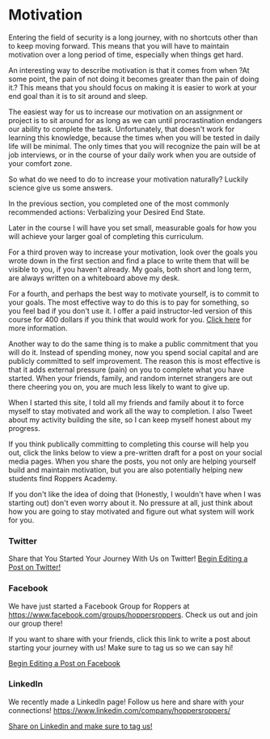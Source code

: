 # Motivation
Entering the field of security is a long journey, with no shortcuts other than to keep moving forward. This means that you will have to maintain motivation over a long period of time, especially when things get hard.

An interesting way to describe motivation is that it comes from when ?At some point, the pain of not doing it becomes greater than the pain of doing it.? This means that you should focus on making it is easier to work at your end goal than it is to sit around and sleep.

The easiest way for us to increase our motivation on an assignment or project is to sit around for as long as we can until procrastination endangers our ability to complete the task. Unfortunately, that doesn't work for learning this knowledge, because the times when you will be tested in daily life will be minimal. The only times that you will recognize the pain will be at job interviews, or in the course of your daily work when you are outside of your comfort zone.

So what do we need to do to increase your motivation naturally? Luckily science give us some answers.

In the previous section, you completed one of the most commonly recommended actions: Verbalizing your Desired End State.

Later in the course I will have you set small, measurable goals for how you will achieve your larger goal of completing this curriculum.

For a third proven way to increase your motivation, look over the goals you wrote down in the first section and find a place to write them that will be visible to you, if you haven't already. My goals, both short and long term, are always written on a whiteboard above my desk.

For a fourth, and perhaps the best way to motivate yourself, is to commit to your goals. The most effective way to do this is to pay for something, so you feel bad if you don't use it. I offer a paid instructor-led version of this course for 400 dollars if you think that would work for you. [Click here](https://academy.hoppersroppers.org/course/view.php?id=12) for more information.

Another way to do the same thing is to make a public commitment that you will do it. Instead of spending money, now you spend social capital and are publicly committed to self improvement. The reason this is most effective is that it adds external pressure (pain) on you to complete what you have started. When your friends, family, and random internet strangers are out there cheering you on, you are much less likely to want to give up.

When I started this site, I told all my friends and family about it to force myself to stay motivated and work all the way to completion. I also Tweet about my activity building the site, so I can keep myself honest about my progress.

If you think publically committing to completing this course will help you out, click the links below to view a pre-written draft for a post on your social media pages. When you share the posts, you not only are helping yourself build and maintain motivation, but you are also potentially helping new students find Roppers Academy.

If you don't like the idea of doing that (Honestly, I wouldn't have when I was starting out) don't even worry about it. No pressure at all, just think about how you are going to stay motivated and figure out what system will work for you.

### Twitter

Share that You Started Your Journey With Us on Twitter!
<a href="https://twitter.com/share?url=https://hoppersroppers.org/course.html&text=I started learning security fundamentals today @HoppersRoppers!">Begin Editing a Post on Twitter!</a>

### Facebook

We have just started a Facebook Group for Roppers at <https://www.facebook.com/groups/hoppersroppers>. Check us out and join our group there!

If you want to share with your friends, click this link to write a post about starting your journey with us! Make sure to tag us so we can say hi!   

<a href="https://www.facebook.com/share.php?u=https://hoppersroppers.org/course">Begin Editing a Post on Facebook</a>

### LinkedIn

We recently made a LinkedIn page! Follow us here and share with your connections! <https://www.linkedin.com/company/hoppersroppers/>

<a href="https://www.linkedin.com/shareArticle?mini=true&url=https://hoppersroppers.org/training">Share on Linkedin and make sure to tag us!</a>
